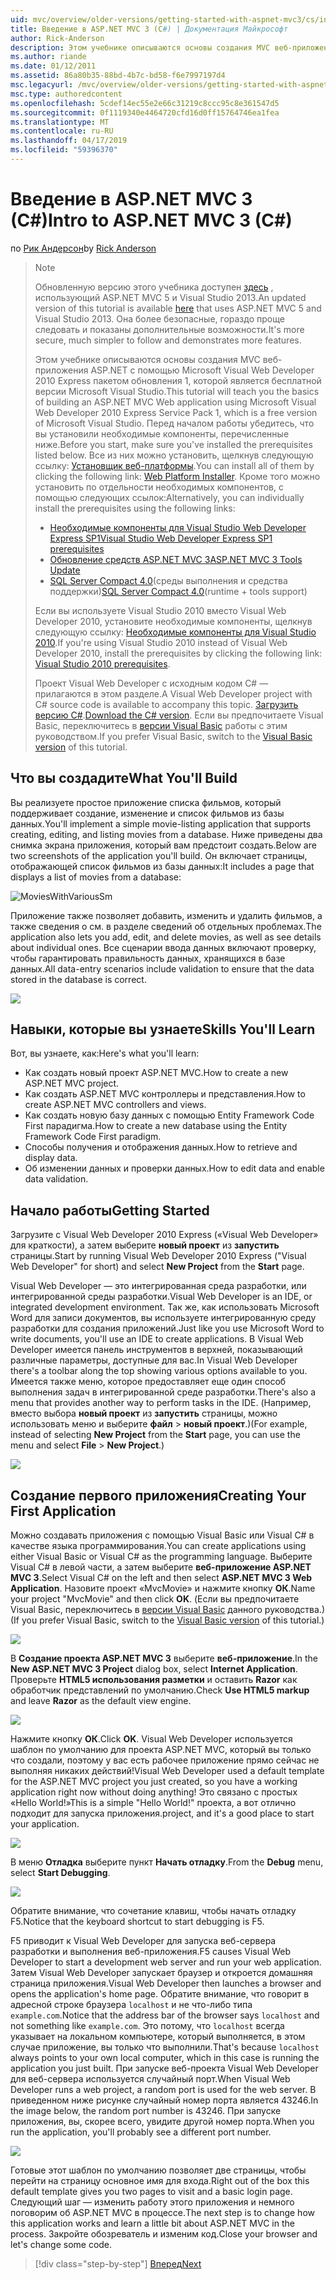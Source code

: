 ```yaml
---
uid: mvc/overview/older-versions/getting-started-with-aspnet-mvc3/cs/intro-to-aspnet-mvc-3
title: Введение в ASP.NET MVC 3 (C#) | Документация Майкрософт
author: Rick-Anderson
description: Этом учебнике описываются основы создания MVC веб-приложения ASP.NET с помощью Microsoft Visual Web Developer 2010 Express пакетом обновления 1, который является...
ms.author: riande
ms.date: 01/12/2011
ms.assetid: 86a80b35-88bd-4b7c-bd58-f6e7997197d4
msc.legacyurl: /mvc/overview/older-versions/getting-started-with-aspnet-mvc3/cs/intro-to-aspnet-mvc-3
msc.type: authoredcontent
ms.openlocfilehash: 5cdef14ec55e2e66c31219c8ccc95c8e361547d5
ms.sourcegitcommit: 0f1119340e4464720cfd16d0ff15764746ea1fea
ms.translationtype: MT
ms.contentlocale: ru-RU
ms.lasthandoff: 04/17/2019
ms.locfileid: "59396370"
---
```

# <a name="intro-to-aspnet-mvc-3-c"></a><span data-ttu-id="7d4ec-103">Введение в ASP.NET MVC 3 (C#)</span><span class="sxs-lookup"><span data-stu-id="7d4ec-103">Intro to ASP.NET MVC 3 (C#)</span></span>

<span data-ttu-id="7d4ec-104">по [Рик Андерсон]((https://twitter.com/RickAndMSFT))</span><span class="sxs-lookup"><span data-stu-id="7d4ec-104">by [Rick Anderson]((https://twitter.com/RickAndMSFT))</span></span>

> > [!NOTE]
> > <span data-ttu-id="7d4ec-105">Обновленную версию этого учебника доступен [здесь](../../../getting-started/introduction/getting-started.md) , использующий ASP.NET MVC 5 и Visual Studio 2013.</span><span class="sxs-lookup"><span data-stu-id="7d4ec-105">An updated version of this tutorial is available [here](../../../getting-started/introduction/getting-started.md) that uses ASP.NET MVC 5 and Visual Studio 2013.</span></span> <span data-ttu-id="7d4ec-106">Она более безопасные, гораздо проще следовать и показаны дополнительные возможности.</span><span class="sxs-lookup"><span data-stu-id="7d4ec-106">It's more secure, much simpler to follow and demonstrates more features.</span></span>
> 
> 
> <span data-ttu-id="7d4ec-107">Этом учебнике описываются основы создания MVC веб-приложения ASP.NET с помощью Microsoft Visual Web Developer 2010 Express пакетом обновления 1, которой является бесплатной версии Microsoft Visual Studio.</span><span class="sxs-lookup"><span data-stu-id="7d4ec-107">This tutorial will teach you the basics of building an ASP.NET MVC Web application using Microsoft Visual Web Developer 2010 Express Service Pack 1, which is a free version of Microsoft Visual Studio.</span></span> <span data-ttu-id="7d4ec-108">Перед началом работы убедитесь, что вы установили необходимые компоненты, перечисленные ниже.</span><span class="sxs-lookup"><span data-stu-id="7d4ec-108">Before you start, make sure you've installed the prerequisites listed below.</span></span> <span data-ttu-id="7d4ec-109">Все из них можно установить, щелкнув следующую ссылку: [Установщик веб-платформы](https://www.microsoft.com/web/gallery/install.aspx?appid=VWD2010SP1Pack).</span><span class="sxs-lookup"><span data-stu-id="7d4ec-109">You can install all of them by clicking the following link: [Web Platform Installer](https://www.microsoft.com/web/gallery/install.aspx?appid=VWD2010SP1Pack).</span></span> <span data-ttu-id="7d4ec-110">Кроме того можно установить по отдельности необходимых компонентов, с помощью следующих ссылок:</span><span class="sxs-lookup"><span data-stu-id="7d4ec-110">Alternatively, you can individually install the prerequisites using the following links:</span></span>
> 
> - [<span data-ttu-id="7d4ec-111">Необходимые компоненты для Visual Studio Web Developer Express SP1</span><span class="sxs-lookup"><span data-stu-id="7d4ec-111">Visual Studio Web Developer Express SP1 prerequisites</span></span>](https://www.microsoft.com/web/gallery/install.aspx?appid=VWD2010SP1Pack)
> - [<span data-ttu-id="7d4ec-112">Обновление средств ASP.NET MVC 3</span><span class="sxs-lookup"><span data-stu-id="7d4ec-112">ASP.NET MVC 3 Tools Update</span></span>](https://www.microsoft.com/web/gallery/install.aspx?appsxml=&amp;appid=MVC3)
> - <span data-ttu-id="7d4ec-113">[SQL Server Compact 4.0](https://www.microsoft.com/web/gallery/install.aspx?appid=SQLCE;SQLCEVSTools_4_0)(среды выполнения и средства поддержки)</span><span class="sxs-lookup"><span data-stu-id="7d4ec-113">[SQL Server Compact 4.0](https://www.microsoft.com/web/gallery/install.aspx?appid=SQLCE;SQLCEVSTools_4_0)(runtime + tools support)</span></span>
> 
> <span data-ttu-id="7d4ec-114">Если вы используете Visual Studio 2010 вместо Visual Web Developer 2010, установите необходимые компоненты, щелкнув следующую ссылку: [Необходимые компоненты для Visual Studio 2010](https://www.microsoft.com/web/gallery/install.aspx?appsxml=&amp;appid=VS2010SP1Pack).</span><span class="sxs-lookup"><span data-stu-id="7d4ec-114">If you're using Visual Studio 2010 instead of Visual Web Developer 2010, install the prerequisites by clicking the following link: [Visual Studio 2010 prerequisites](https://www.microsoft.com/web/gallery/install.aspx?appsxml=&amp;appid=VS2010SP1Pack).</span></span>
> 
> <span data-ttu-id="7d4ec-115">Проект Visual Web Developer с исходным кодом C# — прилагаются в этом разделе.</span><span class="sxs-lookup"><span data-stu-id="7d4ec-115">A Visual Web Developer project with C# source code is available to accompany this topic.</span></span> <span data-ttu-id="7d4ec-116">[Загрузить версию C#](https://code.msdn.microsoft.com/Introduction-to-MVC-3-10d1b098).</span><span class="sxs-lookup"><span data-stu-id="7d4ec-116">[Download the C# version](https://code.msdn.microsoft.com/Introduction-to-MVC-3-10d1b098).</span></span> <span data-ttu-id="7d4ec-117">Если вы предпочитаете Visual Basic, переключитесь в [версии Visual Basic](../vb/intro-to-aspnet-mvc-3.md) работы с этим руководством.</span><span class="sxs-lookup"><span data-stu-id="7d4ec-117">If you prefer Visual Basic, switch to the [Visual Basic version](../vb/intro-to-aspnet-mvc-3.md) of this tutorial.</span></span>


## <a name="what-youll-build"></a><span data-ttu-id="7d4ec-118">Что вы создадите</span><span class="sxs-lookup"><span data-stu-id="7d4ec-118">What You'll Build</span></span>

<span data-ttu-id="7d4ec-119">Вы реализуете простое приложение списка фильмов, который поддерживает создание, изменение и список фильмов из базы данных.</span><span class="sxs-lookup"><span data-stu-id="7d4ec-119">You'll implement a simple movie-listing application that supports creating, editing, and listing movies from a database.</span></span> <span data-ttu-id="7d4ec-120">Ниже приведены два снимка экрана приложения, который вам предстоит создать.</span><span class="sxs-lookup"><span data-stu-id="7d4ec-120">Below are two screenshots of the application you'll build.</span></span> <span data-ttu-id="7d4ec-121">Он включает страницы, отображающей список фильмов из базы данных:</span><span class="sxs-lookup"><span data-stu-id="7d4ec-121">It includes a page that displays a list of movies from a database:</span></span>

![MoviesWithVariousSm](intro-to-aspnet-mvc-3/_static/image1.png)

<span data-ttu-id="7d4ec-123">Приложение также позволяет добавить, изменить и удалить фильмов, а также сведения о см. в разделе сведений об отдельных проблемах.</span><span class="sxs-lookup"><span data-stu-id="7d4ec-123">The application also lets you add, edit, and delete movies, as well as see details about individual ones.</span></span> <span data-ttu-id="7d4ec-124">Все сценарии ввода данных включают проверку, чтобы гарантировать правильность данных, хранящихся в базе данных.</span><span class="sxs-lookup"><span data-stu-id="7d4ec-124">All data-entry scenarios include validation to ensure that the data stored in the database is correct.</span></span>

![](intro-to-aspnet-mvc-3/_static/image2.png)

## <a name="skills-youll-learn"></a><span data-ttu-id="7d4ec-125">Навыки, которые вы узнаете</span><span class="sxs-lookup"><span data-stu-id="7d4ec-125">Skills You'll Learn</span></span>

<span data-ttu-id="7d4ec-126">Вот, вы узнаете, как:</span><span class="sxs-lookup"><span data-stu-id="7d4ec-126">Here's what you'll learn:</span></span>

- <span data-ttu-id="7d4ec-127">Как создать новый проект ASP.NET MVC.</span><span class="sxs-lookup"><span data-stu-id="7d4ec-127">How to create a new ASP.NET MVC project.</span></span>
- <span data-ttu-id="7d4ec-128">Как создать ASP.NET MVC контроллеры и представления.</span><span class="sxs-lookup"><span data-stu-id="7d4ec-128">How to create ASP.NET MVC controllers and views.</span></span>
- <span data-ttu-id="7d4ec-129">Как создать новую базу данных с помощью Entity Framework Code First парадигма.</span><span class="sxs-lookup"><span data-stu-id="7d4ec-129">How to create a new database using the Entity Framework Code First paradigm.</span></span>
- <span data-ttu-id="7d4ec-130">Способы получения и отображения данных.</span><span class="sxs-lookup"><span data-stu-id="7d4ec-130">How to retrieve and display data.</span></span>
- <span data-ttu-id="7d4ec-131">Об изменении данных и проверки данных.</span><span class="sxs-lookup"><span data-stu-id="7d4ec-131">How to edit data and enable data validation.</span></span>

## <a name="getting-started"></a><span data-ttu-id="7d4ec-132">Начало работы</span><span class="sxs-lookup"><span data-stu-id="7d4ec-132">Getting Started</span></span>

<span data-ttu-id="7d4ec-133">Загрузите с Visual Web Developer 2010 Express («Visual Web Developer» для краткости), а затем выберите **новый проект** из **запустить** страницы.</span><span class="sxs-lookup"><span data-stu-id="7d4ec-133">Start by running Visual Web Developer 2010 Express ("Visual Web Developer" for short) and select **New Project** from the **Start** page.</span></span>

<span data-ttu-id="7d4ec-134">Visual Web Developer — это интегрированная среда разработки, или интегрированной среды разработки.</span><span class="sxs-lookup"><span data-stu-id="7d4ec-134">Visual Web Developer is an IDE, or integrated development environment.</span></span> <span data-ttu-id="7d4ec-135">Так же, как использовать Microsoft Word для записи документов, вы используете интегрированную среду разработки для создания приложений.</span><span class="sxs-lookup"><span data-stu-id="7d4ec-135">Just like you use Microsoft Word to write documents, you'll use an IDE to create applications.</span></span> <span data-ttu-id="7d4ec-136">В Visual Web Developer имеется панель инструментов в верхней, показывающий различные параметры, доступные для вас.</span><span class="sxs-lookup"><span data-stu-id="7d4ec-136">In Visual Web Developer there's a toolbar along the top showing various options available to you.</span></span> <span data-ttu-id="7d4ec-137">Имеется также меню, которое предоставляет еще один способ выполнения задач в интегрированной среде разработки.</span><span class="sxs-lookup"><span data-stu-id="7d4ec-137">There's also a menu that provides another way to perform tasks in the IDE.</span></span> <span data-ttu-id="7d4ec-138">(Например, вместо выбора **новый проект** из **запустить** страницы, можно использовать меню и выберите **файл** &gt; **новый проект**.)</span><span class="sxs-lookup"><span data-stu-id="7d4ec-138">(For example, instead of selecting **New Project** from the **Start** page, you can use the menu and select **File** &gt; **New Project**.)</span></span>

[![](intro-to-aspnet-mvc-3/_static/image4.png)](intro-to-aspnet-mvc-3/_static/image3.png)

## <a name="creating-your-first-application"></a><span data-ttu-id="7d4ec-139">Создание первого приложения</span><span class="sxs-lookup"><span data-stu-id="7d4ec-139">Creating Your First Application</span></span>

<span data-ttu-id="7d4ec-140">Можно создавать приложения с помощью Visual Basic или Visual C# в качестве языка программирования.</span><span class="sxs-lookup"><span data-stu-id="7d4ec-140">You can create applications using either Visual Basic or Visual C# as the programming language.</span></span> <span data-ttu-id="7d4ec-141">Выберите Visual C# в левой части, а затем выберите **веб-приложение ASP.NET MVC 3**.</span><span class="sxs-lookup"><span data-stu-id="7d4ec-141">Select Visual C# on the left and then select **ASP.NET MVC 3 Web Application**.</span></span> <span data-ttu-id="7d4ec-142">Назовите проект «MvcMovie» и нажмите кнопку **ОК**.</span><span class="sxs-lookup"><span data-stu-id="7d4ec-142">Name your project "MvcMovie" and then click **OK**.</span></span> <span data-ttu-id="7d4ec-143">(Если вы предпочитаете Visual Basic, переключитесь в [версии Visual Basic](../vb/intro-to-aspnet-mvc-3.md) данного руководства.)</span><span class="sxs-lookup"><span data-stu-id="7d4ec-143">(If you prefer Visual Basic, switch to the [Visual Basic version](../vb/intro-to-aspnet-mvc-3.md) of this tutorial.)</span></span>

![](intro-to-aspnet-mvc-3/_static/image5.png)

<span data-ttu-id="7d4ec-144">В **Создание проекта ASP.NET MVC 3** выберите **веб-приложение**.</span><span class="sxs-lookup"><span data-stu-id="7d4ec-144">In the **New ASP.NET MVC 3 Project** dialog box, select **Internet Application**.</span></span> <span data-ttu-id="7d4ec-145">Проверьте **HTML5 использования разметки** и оставить **Razor** как обработчик представлений по умолчанию.</span><span class="sxs-lookup"><span data-stu-id="7d4ec-145">Check **Use HTML5 markup** and leave **Razor** as the default view engine.</span></span>

![](intro-to-aspnet-mvc-3/_static/image6.png)

<span data-ttu-id="7d4ec-146">Нажмите кнопку **ОК**.</span><span class="sxs-lookup"><span data-stu-id="7d4ec-146">Click **OK**.</span></span> <span data-ttu-id="7d4ec-147">Visual Web Developer используется шаблон по умолчанию для проекта ASP.NET MVC, который вы только что создали, поэтому у вас есть рабочее приложение прямо сейчас не выполняя никаких действий!</span><span class="sxs-lookup"><span data-stu-id="7d4ec-147">Visual Web Developer used a default template for the ASP.NET MVC project you just created, so you have a working application right now without doing anything!</span></span> <span data-ttu-id="7d4ec-148">Это связано с простых «Hello World!»</span><span class="sxs-lookup"><span data-stu-id="7d4ec-148">This is a simple "Hello World!"</span></span> <span data-ttu-id="7d4ec-149">проекта, а вот отлично подходит для запуска приложения.</span><span class="sxs-lookup"><span data-stu-id="7d4ec-149">project, and it's a good place to start your application.</span></span>

[![](intro-to-aspnet-mvc-3/_static/image8.png)](intro-to-aspnet-mvc-3/_static/image7.png)

<span data-ttu-id="7d4ec-150">В меню **Отладка** выберите пункт **Начать отладку**.</span><span class="sxs-lookup"><span data-stu-id="7d4ec-150">From the **Debug** menu, select **Start Debugging**.</span></span>

![](intro-to-aspnet-mvc-3/_static/image9.png)

<span data-ttu-id="7d4ec-151">Обратите внимание, что сочетание клавиш, чтобы начать отладку F5.</span><span class="sxs-lookup"><span data-stu-id="7d4ec-151">Notice that the keyboard shortcut to start debugging is F5.</span></span>

<span data-ttu-id="7d4ec-152">F5 приводит к Visual Web Developer для запуска веб-сервера разработки и выполнения веб-приложения.</span><span class="sxs-lookup"><span data-stu-id="7d4ec-152">F5 causes Visual Web Developer to start a development web server and run your web application.</span></span> <span data-ttu-id="7d4ec-153">Затем Visual Web Developer запускает браузер и откроется домашняя страница приложения.</span><span class="sxs-lookup"><span data-stu-id="7d4ec-153">Visual Web Developer then launches a browser and opens the application's home page.</span></span> <span data-ttu-id="7d4ec-154">Обратите внимание, что говорит в адресной строке браузера `localhost` и не что-либо типа `example.com`.</span><span class="sxs-lookup"><span data-stu-id="7d4ec-154">Notice that the address bar of the browser says `localhost` and not something like `example.com`.</span></span> <span data-ttu-id="7d4ec-155">Это потому, что `localhost` всегда указывает на локальном компьютере, который выполняется, в этом случае приложение, вы только что выполнили.</span><span class="sxs-lookup"><span data-stu-id="7d4ec-155">That's because `localhost` always points to your own local computer, which in this case is running the application you just built.</span></span> <span data-ttu-id="7d4ec-156">При запуске веб-проекта Visual Web Developer для веб-сервера используется случайный порт.</span><span class="sxs-lookup"><span data-stu-id="7d4ec-156">When Visual Web Developer runs a web project, a random port is used for the web server.</span></span> <span data-ttu-id="7d4ec-157">В приведенном ниже рисунке случайный номер порта является 43246.</span><span class="sxs-lookup"><span data-stu-id="7d4ec-157">In the image below, the random port number is 43246.</span></span> <span data-ttu-id="7d4ec-158">При запуске приложения, вы, скорее всего, увидите другой номер порта.</span><span class="sxs-lookup"><span data-stu-id="7d4ec-158">When you run the application, you'll probably see a different port number.</span></span>

![](intro-to-aspnet-mvc-3/_static/image10.png)

<span data-ttu-id="7d4ec-159">Готовые этот шаблон по умолчанию позволяет две страницы, чтобы перейти на страницу основное имя для входа.</span><span class="sxs-lookup"><span data-stu-id="7d4ec-159">Right out of the box this default template gives you two pages to visit and a basic login page.</span></span> <span data-ttu-id="7d4ec-160">Следующий шаг — изменить работу этого приложения и немного поговорим об ASP.NET MVC в процессе.</span><span class="sxs-lookup"><span data-stu-id="7d4ec-160">The next step is to change how this application works and learn a little bit about ASP.NET MVC in the process.</span></span> <span data-ttu-id="7d4ec-161">Закройте обозреватель и изменим код.</span><span class="sxs-lookup"><span data-stu-id="7d4ec-161">Close your browser and let's change some code.</span></span>

> [!div class="step-by-step"]
> [<span data-ttu-id="7d4ec-162">Вперед</span><span class="sxs-lookup"><span data-stu-id="7d4ec-162">Next</span></span>](adding-a-controller.md)
